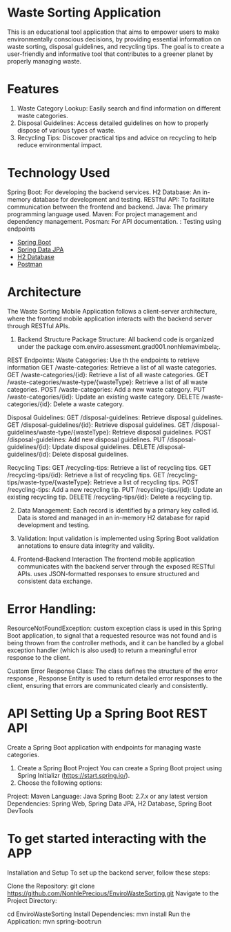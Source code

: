 # Waste Sorting Application

This is an educational tool application that aims to empower users to make environmentally conscious decisions,
by providing essential information on waste sorting, disposal guidelines, and recycling tips.
The goal is to create a user-friendly and informative tool that contributes to a greener planet by properly managing waste.

# Features

1. Waste Category Lookup: Easily search and find information on different waste categories.
2. Disposal Guidelines: Access detailed guidelines on how to properly dispose of various types of waste.
3. Recycling Tips: Discover practical tips and advice on recycling to help reduce environmental impact.


# Technology Used

Spring Boot: For developing the backend services.
H2 Database: An in-memory database for development and testing.
RESTful API: To facilitate communication between the frontend and backend.
Java: The primary programming language used.
Maven: For project management and dependency management.
Posman: For API documentation.
      : Testing using endpoints

- [Spring Boot](https://spring.io/projects/spring-boot)
- [Spring Data JPA](https://spring.io/projects/spring-data-jpa)
- [H2 Database](https://www.h2database.com/)
- [Postman](https://www.postman.com/)

# Architecture
The Waste Sorting Mobile Application follows a client-server architecture, where the frontend mobile application interacts with the backend server through RESTful APIs.

1. Backend Structure
Package Structure: All backend code is organized under the package com.enviro.assessment.grad001.nonhlemavimbela;.

REST Endpoints:
Waste Categories:
Use th the endpoints to retrieve information
      GET /waste-categories: Retrieve a list of all waste categories.
      GET /waste-categories/{id}: Retrieve a list of all waste categories.
      GET /waste-categories/waste-type/{wasteType}: Retrieve a list of all waste categories.
      POST /waste-categories: Add a new waste category.
      PUT /waste-categories/{id}: Update an existing waste category.
      DELETE /waste-categories/{id}: Delete a waste category.
   
Disposal Guidelines:
      GET /disposal-guidelines: Retrieve disposal guidelines.
      GET /disposal-guidelines/{id}: Retrieve disposal guidelines.
      GET /disposal-guidelines/waste-type/{wasteType}: Retrieve disposal guidelines.
      POST /disposal-guidelines: Add new disposal guidelines.
      PUT /disposal-guidelines/{id}: Update disposal guidelines.
      DELETE /disposal-guidelines/{id}: Delete disposal guidelines.
   
Recycling Tips:
      GET /recycling-tips: Retrieve a list of recycling tips.
      GET /recycling-tips/{id}: Retrieve a list of recycling tips.
      GET /recycling-tips/waste-type/{wasteType}: Retrieve a list of recycling tips.
      POST /recycling-tips: Add a new recycling tip.
      PUT /recycling-tips/{id}: Update an existing recycling tip.
      DELETE /recycling-tips/{id}: Delete a recycling tip.

2. Data Management:
      Each record is identified by a primary key called id.
      Data is stored and managed in an in-memory H2 database for rapid development and testing.
   
4. Validation:
      Input validation is implemented using Spring Boot validation annotations to ensure data integrity and validity.
   
5. Frontend-Backend Interaction
    The frontend mobile application communicates with the backend server through the exposed RESTful APIs.
   uses JSON-formatted responses to ensure structured and consistent data exchange.

# Error Handling:

ResourceNotFoundException:
custom exception class is used in this Spring Boot application,
to signal that a requested resource was not found and is being thrown from the controller methods,
and it can be handled by a global exception handler (which is also used) 
to return a meaningful error response to the client.

Custom Error Response Class: The class defines the structure of the error response ,
Response Entity is used to return detailed error responses to the client, ensuring that errors are communicated clearly and consistently.


# API Setting Up a Spring Boot REST API

Create a Spring Boot application with endpoints for managing waste categories.

1. Create a Spring Boot Project
   You can create a Spring Boot project using Spring Initializr (https://start.spring.io/). 
2. Choose the following options:

Project: Maven
Language: Java
Spring Boot: 2.7.x or any latest version
Dependencies: Spring Web, Spring Data JPA, H2 Database, Spring Boot DevTools

# To get started interacting with the APP

Installation and Setup
To set up the backend server, follow these steps:

Clone the Repository:
git clone https://github.com/NonhlePrecious/EnviroWasteSorting.git
Navigate to the Project Directory:

cd EnviroWasteSorting
Install Dependencies:
mvn install
Run the Application:
mvn spring-boot:run
      
